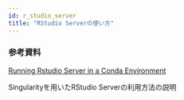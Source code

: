 ```yaml
---
id: r_studio_server
title: "RStudio Serverの使い方"
---
```


### 参考資料

[Running Rstudio Server in a Conda Environment](https://github.com/grst/rstudio-server-conda)

Singularityを用いたRStudio Serverの利用方法の説明

